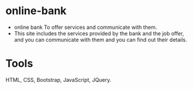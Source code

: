# online-bank
- online bank To offer services and communicate with them.
- This site includes the services provided by the bank and the job offer, and you can communicate with them and you can find out their details.


# Tools 
HTML, CSS, Bootstrap, JavaScript, JQuery.
